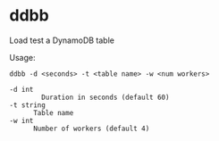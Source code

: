 # ddbb

Load test a DynamoDB table

Usage:

```text
ddbb -d <seconds> -t <table name> -w <num workers>

-d int
        Duration in seconds (default 60)
-t string
      Table name
-w int
      Number of workers (default 4)
```
